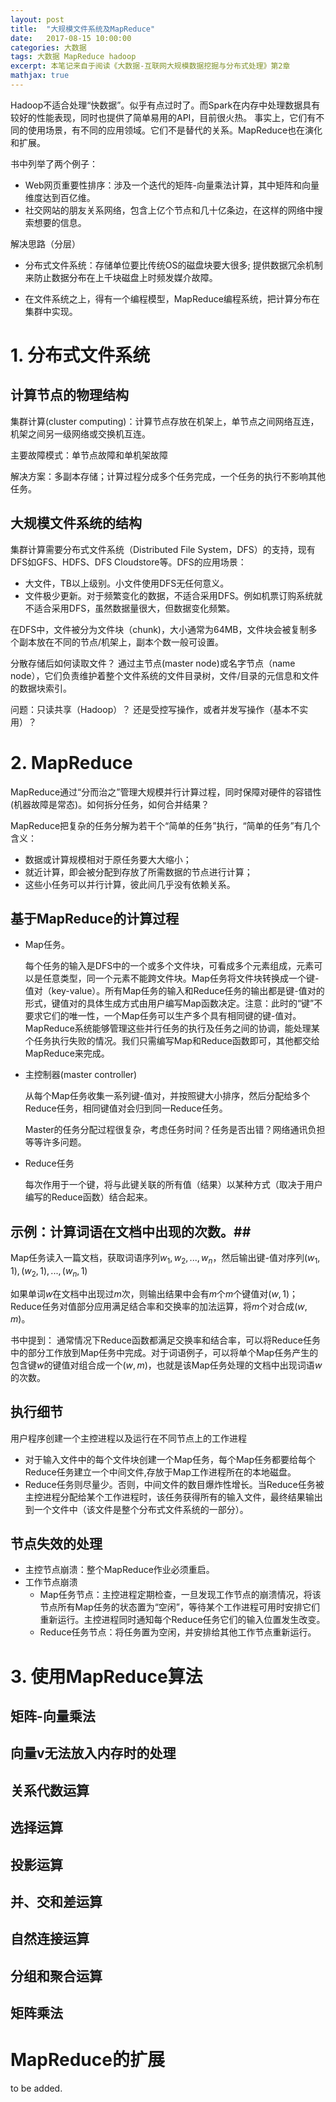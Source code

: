 ```yaml
---
layout: post
title:  "大规模文件系统及MapReduce"
date:   2017-08-15 10:00:00
categories: 大数据
tags: 大数据 MapReduce hadoop
excerpt: 本笔记来自于阅读《大数据-互联网大规模数据挖掘与分布式处理》第2章
mathjax: true
---
```


Hadoop不适合处理“快数据”。似乎有点过时了。而Spark在内存中处理数据具有较好的性能表现，同时也提供了简单易用的API，目前很火热。
事实上，它们有不同的使用场景，有不同的应用领域。它们不是替代的关系。MapReduce也在演化和扩展。

书中列举了两个例子：
- Web网页重要性排序：涉及一个迭代的矩阵-向量乘法计算，其中矩阵和向量维度达到百亿维。
- 社交网站的朋友关系网络，包含上亿个节点和几十亿条边，在这样的网络中搜索想要的信息。

解决思路（分层）
- 分布式文件系统：存储单位要比传统OS的磁盘块要大很多; 提供数据冗余机制来防止数据分布在上千块磁盘上时频发媒介故障。

- 在文件系统之上，得有一个编程模型，MapReduce编程系统，把计算分布在集群中实现。

# 1. 分布式文件系统 #

## 计算节点的物理结构 ##
集群计算(cluster computing)：计算节点存放在机架上，单节点之间网络互连，机架之间另一级网络或交换机互连。

主要故障模式：单节点故障和单机架故障

解决方案：多副本存储；计算过程分成多个任务完成，一个任务的执行不影响其他任务。

## 大规模文件系统的结构 ##
集群计算需要分布式文件系统（Distributed File System，DFS）的支持，现有DFS如GFS、HDFS、DFS Cloudstore等。DFS的应用场景：
- 大文件，TB以上级别。小文件使用DFS无任何意义。
- 文件极少更新。对于频繁变化的数据，不适合采用DFS。例如机票订购系统就不适合采用DFS，虽然数据量很大，但数据变化频繁。

在DFS中，文件被分为文件块（chunk)，大小通常为64MB，文件块会被复制多个副本放在不同的节点/机架上，副本个数一般可设置。

分散存储后如何读取文件？ 通过主节点(master node)或名字节点（name node），它们负责维护着整个文件系统的文件目录树，文件/目录的元信息和文件的数据块索引。

问题：只读共享（Hadoop）？ 还是受控写操作，或者并发写操作（基本不实用）？

# 2. MapReduce #

MapReduce通过“分而治之”管理大规模并行计算过程，同时保障对硬件的容错性(机器故障是常态)。如何拆分任务，如何合并结果？

MapReduce把复杂的任务分解为若干个“简单的任务”执行，“简单的任务”有几个含义：
- 数据或计算规模相对于原任务要大大缩小；
- 就近计算，即会被分配到存放了所需数据的节点进行计算；
- 这些小任务可以并行计算，彼此间几乎没有依赖关系。

## 基于MapReduce的计算过程 ##
- Map任务。

	每个任务的输入是DFS中的一个或多个文件块，可看成多个元素组成，元素可以是任意类型，同一个元素不能跨文件块。Map任务将文件块转换成一个键-值对（key-value）。所有Map任务的输入和Reduce任务的输出都是键-值对的形式，键值对的具体生成方式由用户编写Map函数决定。注意：此时的“键”不要求它们的唯一性，一个Map任务可以生产多个具有相同键的键-值对。
	MapReduce系统能够管理这些并行任务的执行及任务之间的协调，能处理某个任务执行失败的情况。我们只需编写Map和Reduce函数即可，其他都交给MapReduce来完成。

- 主控制器(master controller)

  从每个Map任务收集一系列键-值对，并按照键大小排序，然后分配给多个Reduce任务，相同键值对会归到同一Reduce任务。

	Master的任务分配过程很复杂，考虑任务时间？任务是否出错？网络通讯负担等等许多问题。

- Reduce任务

	每次作用于一个键，将与此键关联的所有值（结果）以某种方式（取决于用户编写的Reduce函数）结合起来。

## 示例：计算词语在文档中出现的次数。##
Map任务读入一篇文档，获取词语序列$w_1, w_2,..., w_n$，然后输出键-值对序列$(w_1,1), (w_2,1) ,..., (w_n,1)$

如果单词$w$在文档中出现过$m$次，则输出结果中会有$m$个$m$个键值对$(w,1)$；Reduce任务对值部分应用满足结合率和交换率的加法运算，将$m$个对合成$(w,m)$。

书中提到： 通常情况下Reduce函数都满足交换率和结合率，可以将Reduce任务中的部分工作放到Map任务中完成。对于词语例子，可以将单个Map任务产生的包含键$w$的键值对组合成一个$(w, m)$，也就是该Map任务处理的文档中出现词语$w$的次数。

##	执行细节 ##

用户程序创建一个主控进程以及运行在不同节点上的工作进程
- 对于输入文件中的每个文件块创建一个Map任务，每个Map任务都要给每个Reduce任务建立一个中间文件,存放于Map工作进程所在的本地磁盘。
- Reduce任务则尽量少。否则，中间文件的数目爆炸性增长。当Reduce任务被主控进程分配给某个工作进程时，该任务获得所有的输入文件，最终结果输出到一个文件中（该文件是整个分布式文件系统的一部分）。

## 节点失效的处理 ##

- 主控节点崩溃：整个MapReduce作业必须重启。
- 工作节点崩溃
	- Map任务节点：主控进程定期检查，一旦发现工作节点的崩溃情况，将该节点所有Map任务的状态置为“空闲”，等待某个工作进程可用时安排它们重新运行。主控进程同时通知每个Reduce任务它们的输入位置发生改变。
	- Reduce任务节点：将任务置为空闲，并安排给其他工作节点重新运行。

# 3. 使用MapReduce算法

## 矩阵-向量乘法

## 向量v无法放入内存时的处理

## 关系代数运算

## 选择运算 ##

## 投影运算 ##

## 并、交和差运算

## 自然连接运算 ##

## 分组和聚合运算 ##

## 矩阵乘法 ##

# MapReduce的扩展 #
to be added.
